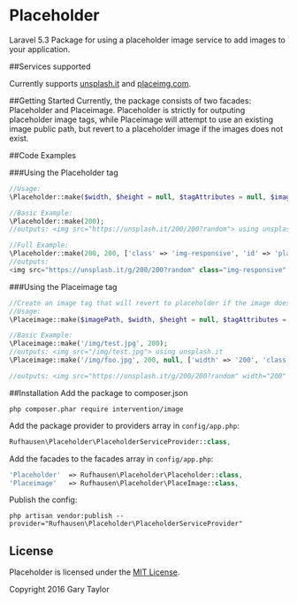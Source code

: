 # Placeholder
Laravel 5.3 Package for using a placeholder image service to add images to your application.

##Services supported

Currently supports [unsplash.it](https://unsplash.it/) and [placeimg.com](https://placeimg.com/).

##Getting Started
Currently, the package consists of two facades: Placeholder and Placeimage. Placeholder is strictly for outputing placeholder image tags, while Placeimage will attempt to use an existing image public path, but revert to a placeholder image if the images does not exist.

##Code Examples

###Using the Placeholder tag

```php
//Usage:
\Placeholder::make($width, $height = null, $tagAttributes = null, $imageOptions = null);

//Basic Example:
\Placeholder::make(200);
//outputs: <img src="https://unsplash.it/200/200?random"> using unsplash.it

//Full Example:
\Placeholder::make(200, 200, ['class' => 'img-responsive', 'id' => 'placeholder'], ['color' => 'grayscale']);
//outputs:
<img src="https://unsplash.it/g/200/200?random" class="img-responsive" id="placeholder"> using unsplash.it
```

###Using the Placeimage tag

```php
//Create an image tag that will revert to placeholder if the image does not exist:
//Usage:
\Placeimage::make($imagePath, $width, $height = null, $tagAttributes = null, $imageOptions = null);

//Basic Example:
\Placeimage::make('/img/test.jpg', 200);
//outputs: <img src="/img/test.jpg"> using unsplash.it
\Placeimage::make('/img/foo.jpg', 200, null, ['width' => '200', 'class' => 'img-responsive'], ['color' => 'grayscale']); //image does not exist

//outputs: <img src="https://unsplash.it/g/200/200?random" width="200" class="img-responsive"> using unsplash.it
```

##Installation
Add the package to composer.json

```
php composer.phar require intervention/image
```

Add the package provider to providers array in ```config/app.php```:

```php
Rufhausen\Placeholder\PlaceholderServiceProvider::class,
```

Add the facades to the facades array in ```config/app.php```:

```php
'Placeholder'  => Rufhausen\Placeholder\Placeholder::class,
'Placeimage'   => Rufhausen\Placeholder\PlaceImage::class,
```

Publish the config:

```
php artisan vendor:publish --provider="Rufhausen\Placeholder\PlaceholderServiceProvider"
```

## License

Placeholder is licensed under the [MIT License](http://opensource.org/licenses/MIT).

Copyright 2016 Gary Taylor
